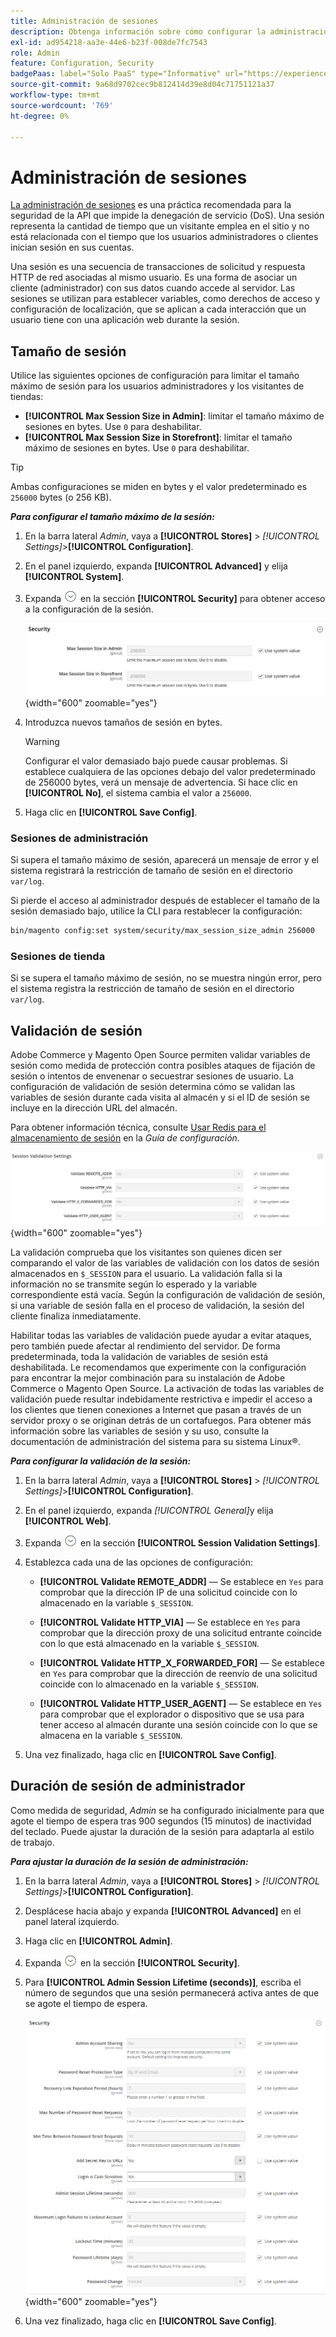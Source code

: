 ```yaml
---
title: Administración de sesiones
description: Obtenga información sobre cómo configurar la administración de sesiones para proteger el administrador y la tienda.
exl-id: ad954218-aa3e-44e6-b23f-008de7fc7543
role: Admin
feature: Configuration, Security
badgePaas: label="Solo PaaS" type="Informative" url="https://experienceleague.adobe.com/en/docs/commerce/user-guides/product-solutions" tooltip="Se aplica solo a proyectos de Adobe Commerce en la nube (infraestructura PaaS administrada por Adobe) y a proyectos locales."
source-git-commit: 9a68d9702cec9b812414d39e8d04c71751121a37
workflow-type: tm+mt
source-wordcount: '769'
ht-degree: 0%

---
```


# Administración de sesiones

[La administración de sesiones](https://cheatsheetseries.owasp.org/cheatsheets/Session_Management_Cheat_Sheet.html) es una práctica recomendada para la seguridad de la API que impide la denegación de servicio (DoS). Una sesión representa la cantidad de tiempo que un visitante emplea en el sitio y no está relacionada con el tiempo que los usuarios administradores o clientes inician sesión en sus cuentas.

Una sesión es una secuencia de transacciones de solicitud y respuesta HTTP de red asociadas al mismo usuario. Es una forma de asociar un cliente (administrador) con sus datos cuando accede al servidor. Las sesiones se utilizan para establecer variables, como derechos de acceso y configuración de localización, que se aplican a cada interacción que un usuario tiene con una aplicación web durante la sesión.

## Tamaño de sesión

Utilice las siguientes opciones de configuración para limitar el tamaño máximo de sesión para los usuarios administradores y los visitantes de tiendas:

- **[!UICONTROL Max Session Size in Admin]**: limitar el tamaño máximo de sesiones en bytes. Use `0` para deshabilitar.
- **[!UICONTROL Max Session Size in Storefront]**: limitar el tamaño máximo de sesiones en bytes. Use `0` para deshabilitar.

>[!TIP]
>
>Ambas configuraciones se miden en bytes y el valor predeterminado es `256000` bytes (o 256 KB).

**_Para configurar el tamaño máximo de la sesión:_**

1. En la barra lateral _Admin_, vaya a **[!UICONTROL Stores]** > _[!UICONTROL Settings]_>**[!UICONTROL Configuration]**.

1. En el panel izquierdo, expanda **[!UICONTROL Advanced]** y elija **[!UICONTROL System]**.

1. Expanda ![Selector de expansión](../assets/icon-display-expand.png) en la sección **[!UICONTROL Security]** para obtener acceso a la configuración de la sesión.

   ![Configuración de sesión](../configuration-reference/advanced/assets/system-security.png){width="600" zoomable="yes"}

1. Introduzca nuevos tamaños de sesión en bytes.

   >[!WARNING]
   >
   >Configurar el valor demasiado bajo puede causar problemas. Si establece cualquiera de las opciones debajo del valor predeterminado de 256000 bytes, verá un mensaje de advertencia. Si hace clic en **[!UICONTROL No]**, el sistema cambia el valor a `256000`.

1. Haga clic en **[!UICONTROL Save Config]**.

### Sesiones de administración

Si supera el tamaño máximo de sesión, aparecerá un mensaje de error y el sistema registrará la restricción de tamaño de sesión en el directorio `var/log`.

Si pierde el acceso al administrador después de establecer el tamaño de la sesión demasiado bajo, utilice la CLI para restablecer la configuración:

```bash
bin/magento config:set system/security/max_session_size_admin 256000
```

### Sesiones de tienda

Si se supera el tamaño máximo de sesión, no se muestra ningún error, pero el sistema registra la restricción de tamaño de sesión en el directorio `var/log`.

## Validación de sesión

Adobe Commerce y Magento Open Source permiten validar variables de sesión como medida de protección contra posibles ataques de fijación de sesión o intentos de envenenar o secuestrar sesiones de usuario. La configuración de validación de sesión determina cómo se validan las variables de sesión durante cada visita al almacén y si el ID de sesión se incluye en la dirección URL del almacén.

Para obtener información técnica, consulte [Usar Redis para el almacenamiento de sesión](https://experienceleague.adobe.com/docs/commerce-operations/configuration-guide/cache/redis/redis-session.html) en la _Guía de configuración_.

![Configuración general: validación de sesión web](../configuration-reference/general/assets/web-session-validation-settings.png){width="600" zoomable="yes"}

La validación comprueba que los visitantes son quienes dicen ser comparando el valor de las variables de validación con los datos de sesión almacenados en `$_SESSION` para el usuario. La validación falla si la información no se transmite según lo esperado y la variable correspondiente está vacía. Según la configuración de validación de sesión, si una variable de sesión falla en el proceso de validación, la sesión del cliente finaliza inmediatamente.

Habilitar todas las variables de validación puede ayudar a evitar ataques, pero también puede afectar al rendimiento del servidor. De forma predeterminada, toda la validación de variables de sesión está deshabilitada. Le recomendamos que experimente con la configuración para encontrar la mejor combinación para su instalación de Adobe Commerce o Magento Open Source. La activación de todas las variables de validación puede resultar indebidamente restrictiva e impedir el acceso a los clientes que tienen conexiones a Internet que pasan a través de un servidor proxy o se originan detrás de un cortafuegos. Para obtener más información sobre las variables de sesión y su uso, consulte la documentación de administración del sistema para su sistema Linux®.

**_Para configurar la validación de la sesión:_**

1. En la barra lateral _Admin_, vaya a **[!UICONTROL Stores]** > _[!UICONTROL Settings]_>**[!UICONTROL Configuration]**.

1. En el panel izquierdo, expanda _[!UICONTROL General]_&#x200B;y elija **[!UICONTROL Web]**.

1. Expanda ![Selector de expansión](../assets/icon-display-expand.png) en la sección **[!UICONTROL Session Validation Settings]**.

1. Establezca cada una de las opciones de configuración:

   - **[!UICONTROL Validate REMOTE_ADDR]** — Se establece en `Yes` para comprobar que la dirección IP de una solicitud coincide con lo almacenado en la variable `$_SESSION`.

   - **[!UICONTROL Validate HTTP_VIA]** — Se establece en `Yes` para comprobar que la dirección proxy de una solicitud entrante coincide con lo que está almacenado en la variable `$_SESSION`.

   - **[!UICONTROL Validate HTTP_X_FORWARDED_FOR]** — Se establece en `Yes` para comprobar que la dirección de reenvío de una solicitud coincide con lo almacenado en la variable `$_SESSION`.

   - **[!UICONTROL Validate HTTP_USER_AGENT]** — Se establece en `Yes` para comprobar que el explorador o dispositivo que se usa para tener acceso al almacén durante una sesión coincide con lo que se almacena en la variable `$_SESSION`.

1. Una vez finalizado, haga clic en **[!UICONTROL Save Config]**.

## Duración de sesión de administrador

Como medida de seguridad, _Admin_ se ha configurado inicialmente para que agote el tiempo de espera tras 900 segundos (15 minutos) de inactividad del teclado. Puede ajustar la duración de la sesión para adaptarla al estilo de trabajo.

**_Para ajustar la duración de la sesión de administración:_**

1. En la barra lateral _Admin_, vaya a **[!UICONTROL Stores]** > _[!UICONTROL Settings]_>**[!UICONTROL Configuration]**.

1. Desplácese hacia abajo y expanda **[!UICONTROL Advanced]** en el panel lateral izquierdo.

1. Haga clic en **[!UICONTROL Admin]**.

1. Expanda ![Selector de expansión](../assets/icon-display-expand.png) en la sección **[!UICONTROL Security]**.

1. Para **[!UICONTROL Admin Session Lifetime (seconds)]**, escriba el número de segundos que una sesión permanecerá activa antes de que se agote el tiempo de espera.

   ![Configuración avanzada - Configuración de seguridad de administración](../configuration-reference/advanced/assets/admin-security.png){width="600" zoomable="yes"}

1. Una vez finalizado, haga clic en **[!UICONTROL Save Config]**.
